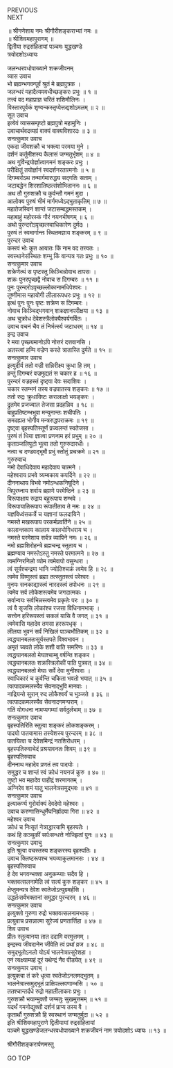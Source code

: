 PREVIOUS  
NEXT  
  
॥ श्रीगणेशाय नमः श्रीगौरीशङ्कराभ्यां नमः ॥  
॥ श्रीशिवमहापुराणम् ॥  
द्वितीया रुद्रसंहितायां पञ्चमः युद्धखण्डे  
त्रयोदशोऽध्यायः  
  
  
जलन्धरवधोपाख्याने शक्रजीवनम्  
व्यास उवाच  
भो ब्रह्मन्भगवन्पूर्वं श्रुतं मे ब्रह्मपुत्रक ।  
जलन्धरं महादैत्यमवधीच्छङ्‌करः प्रभुः ॥ १ ॥  
तत्त्वं वद महाप्राज्ञ चरितं शशिमौलिनः ।  
विस्तारपूर्वकं शृण्वन्कस्तृप्येत्तद्यशोऽमलम् ॥ २ ॥  
सूत उवाच  
इत्येवं व्याससम्पृष्टो ब्रह्मपुत्रो महामुनिः ।  
उवाचार्थवदव्यग्रं वाक्यं वाक्यविशारदः ॥ ३ ॥  
सनत्कुमार उवाच  
एकदा जीवशक्रौ च भक्त्या परमया मुने ।  
दर्शनं कर्तुमीशस्य कैलासं जग्मतुर्भृशम् ॥ ४ ॥  
अथ गुर्विन्द्रयोर्ज्ञात्वागमनं शङ्करः प्रभुः ।  
परीक्षितुं तयोर्ज्ञानं स्वदर्शनरतात्मनोः ॥ ५ ॥  
दिगम्बरोऽथ तन्मार्गमारुद्ध्य सद्‌गतिः सताम् ।  
जटाबद्धेन शिरशातिष्ठत्संशोभिताननः ॥ ६ ॥  
अथ तौ गुरुशक्रौ च कुर्वन्तौ गमनं मुदा ।  
आलोक्य पुरुषं भीमं मार्गमध्येऽद्‌भुताकृतिम् ॥ ७ ॥  
महातेजस्विनं शान्तं जटासम्बद्धमस्तकम् ।  
महाबाहुं महोरस्कं गौरं नयनभीषणम् ॥ ६ ॥  
अथो पुरन्दरोऽपृच्छत्स्वाधिकारेण दुर्मदः ।  
पुरुषं तं स्वमार्गान्तः स्थितमज्ञाय शङ्करम् ॥ ९ ॥  
पुरन्दर उवाच  
कस्त्वं भोः कुत आयातः किं नाम वद तत्त्वतः ।  
स्वस्थानेसंस्थितः शम्भु किं वान्यत्र गतः प्रभुः ॥ १० ॥  
सनत्कुमार उवाच  
शक्रेणेत्थं स पृष्टस्तु किञ्चिन्नोवाच तापसः ।  
शक्रः पुनरपृच्छद्वै नोवाच स दिगम्बरः ॥ ११ ॥  
पुनः पुरन्दरोऽपृच्छल्लोकानामधिपेश्वरः ।  
तूष्णीमास महायोगी लीलारूपधरः प्रभुः ॥ १२ ॥  
इत्थं पुनः पुनः पृष्टः शक्रेण स दिगम्बरः ।  
नोवाच किञ्चिद्‌भगवान् शक्रज्ञानपरीक्षया ॥ १३ ॥  
अथ चुक्रोध देवेशस्त्रैलोक्यैश्वर्यगर्वितः ।  
उवाच वचनं चैव तं निर्भर्त्स्य जटाधरम् ॥ १४ ॥  
इन्द्र उवाच  
रे मया पृच्छ्यमानोऽपि नोत्तरं दत्तवानसि ।  
अतस्त्वां हन्मि वज्रेण कस्ते त्रातास्ति दुर्मते ॥ १५ ॥  
सनत्कुमार उवाच  
इत्युदीर्य ततो वज्री सन्निरीक्ष्य क्रुधा हि तम् ।  
हन्तुं दिगम्बरं वज्रमुद्यतं स चकार ह ॥ १६ ॥  
पुरन्दरं वज्रहस्तं दृष्ट्वा देवः सदाशिवः ।  
चकार स्तम्भनं तस्य वज्रपातस्य शङ्करः ॥ १७ ॥  
ततो रुद्रः क्रुधाविष्टः करालाक्षो भयङ्‌करः ।  
द्रुतमेव प्रजज्वाल तेजसा प्रदहन्निव ॥ १८ ॥  
बाहुप्रतिष्टम्भभुवा मन्युनान्तः शचीपतिः ।  
समदह्यत भोगीव मन्त्ररुद्धपराक्रमः ॥ १९ ॥  
दृष्ट्वा बृहस्पतिस्तूर्णं प्रज्वलन्तं स्वतेजसा ।  
पुरुषं तं धिया ज्ञात्वा प्रणनाम हरं प्रभुम् ॥ २० ॥  
कृताञ्जलिपुटो भूत्वा ततो गुरुरुदारधीः ।  
नत्वा च दण्डवद्‌भूमौ प्रभुं स्तोतुं प्रचक्रमे ॥ २१ ॥  
गुरुरुवाच  
नमो देवाधिदेवाय महादेवाय चात्मने ।  
महेश्वराय प्रभवे त्र्यम्बकाय कपर्दिने ॥ २२ ॥  
दीननाथाय विभवे नमोऽन्धकनिषूदिने ।  
त्रिपुरघ्नाय शर्वाय ब्रह्मणे परमेष्ठिने ॥ २३ ॥  
विरूपाक्षाय रुद्राय बहुरूपाय शम्भवे ।  
विरूपायातिरूपाय रूपातीताय ते नमः ॥ २४ ॥  
यज्ञविध्वंसकर्त्रे च यज्ञानां फलदायिने ।  
नमस्ते मखरूपाय परकर्मप्रवर्तिने ॥ २५ ॥  
कालान्तकाय कालाय कालभोगिधराय च ।  
नमस्ते परमेशाय सर्वत्र व्यापिने नमः ॥ २६ ॥  
नमो ब्रह्मशिरोहन्त्रे ब्रह्मचन्द्र स्तुताय च ।  
ब्रह्मण्याय नमस्तेऽस्तु नमस्ते परमात्मने ॥ २७ ॥  
त्वमग्निरनिलो व्योम त्वमेवापो वसुन्धरा ।  
त्वं सूर्यश्चन्द्रमा भानि ज्योतिश्चक्रं त्वमेव हि ॥ २८ ॥  
त्वमेव विष्णुस्त्वं ब्रह्मा तत्स्तुतस्त्वं परेश्वरः ।  
मुनयः सनकाद्यास्त्वं नारदस्त्वं तपोधनः ॥ २९ ॥  
त्वमेव सर्व लोकेशस्त्वमेव जगदात्मकः ।  
सर्वान्वयः सर्वभिन्नस्त्वमेव प्रकृतेः परः ॥ ३० ॥  
त्वं वै सृजसि लोकांश्च रजसा विधिनामभाक् ।  
सत्त्वेन हरिरूपस्त्वं सकलं यासि वै जगत् ॥ ३१ ॥  
त्वमेवासि महादेव तमसा हररूपधृक् ।  
लीलया भुवनं सर्वं निखिलं पाञ्चभौतिकम् ॥ ३२ ॥  
त्वद्ध्यानबलतःसूर्यस्तपते विश्वभावन ।  
अमृतं च्यवते लोके शशी वाति समरिणः ॥ ३३ ॥  
त्वद्ध्यानबलतो मेघाश्चाम्बु वर्षन्ति शङ्कर ।  
त्वद्ध्यानबलतः शक्रस्त्रिलोकीं पाति पुत्रवत् ॥ ३४ ॥  
त्वद्ध्यानबलतो मेघाः सर्वे देवा मुनीश्वराः ।  
स्वाधिकारं च कुर्वन्ति चकिता भवतो भयात् ॥ ३५ ॥  
त्वत्पादकमलस्यैव सेवनाद्‌भुवि मानवाः ।  
नाद्रियन्ते सुरान् रुद लोकैश्वर्यं च भुञ्जते ॥ ३६ ॥  
त्वत्पादकमलस्यैव सेवनादगमन्पराम् ।  
गतिं योगधना नामप्यगम्यां सर्वदुर्लभाम् ॥ ३७ ॥  
सनत्कुमार उवाच  
बृहस्पतिरिति स्तुत्वा शङ्करं लोकशङ्करम् ।  
पादयो पातयामास तस्येशस्य पुरन्दरम् ॥ ३८ ॥  
पातयित्वा च देवेशमिन्द्रं नतशिरोधरम् ।  
बृहस्पतिरुवाचेदं प्रश्रयावनतः शिवम् ॥ ३९ ॥  
बृहस्पतिरुवाच  
दीननाथ महादेव प्रणतं तव पादयोः ।  
समुद्धर च शान्तं स्वं क्रोधं नयनजं कुरु ॥ ४० ॥  
तुष्टो भव महादेव पाहीद्रं शरणागतम् ।  
अग्निरेव शमं यातु भालनेत्रसमुद्‌भवः ॥ ४१ ॥  
सनत्कुमार उवाच  
इत्याकर्ण्य गुरोर्वाक्यं देवदेवो महेश्वरः ।  
उवाच करुणासिन्धुर्मेघनिर्ह्रादया गिरा ॥ ४२ ॥  
महेश्वर उवाच  
क्रोधं च निःसृतं नेत्राद्धारयामि बृहस्पतेः ।  
कथं हि कञ्चुकीं सर्पःसन्धत्ते नोज्झितां पुनः ॥ ४३ ॥  
सनत्कुमार उवाचु  
इति श्रुत्वा वचस्तस्य शङ्करस्य बृहस्पतिः ॥  
उवाच क्लिष्टरूपश्च भयव्याकुलमानसः । ४४ ॥  
बृहस्पतिरुवाच  
हे देव भगवन्भक्ता अनुकम्प्याः सदैव हि ।  
भक्तवत्सलनामेति त्वं सत्यं कुरु शङ्कर ॥ ४५ ॥  
क्षेप्तुमन्यत्र देवेश स्वतेजोऽत्युग्रमर्हसि ।  
उद्धर्तःसर्वभक्तानां समुद्धर पुरन्दरम् ॥ ४६ ॥  
सनत्कुमार उवाच  
इत्युक्तो गुरुणा रुद्रो भक्तवत्सलनामभाक् ।  
प्रत्युवाच प्रसन्नात्मा सुरेज्यं प्रणतार्त्तिहा ॥ ४७ ॥  
शिव उवाच  
प्रीतः स्तुत्यानया तात ददामि वरमुत्तमम् ।  
इन्द्रस्य जीवदानेन जीवेति त्वं प्रथां व्रज ॥ ४८ ॥  
समुद्‌भूतोऽनलो योऽयं भालनेत्रात्सुरेशहा ।  
एनं त्यक्ष्याम्यहं दूरं यथेन्द्रं नैव पीडयेत् ॥ ४९ ॥  
सनत्कुमार उवाच् ।  
इत्युक्त्वा तं करे धृत्वा स्वतेजोऽनलमद्‌भुतम् ॥  
भालनेत्रात्समुद्‌भूतं प्राक्षिपल्लवणाम्भसि । ५० ॥  
ततश्चान्तर्दधे रुद्रो महालीलाकरः प्रभुः ।  
गुरुशक्रौ भयान्मुक्तौ जग्मतुः सुखमुत्तमम् ॥ ५१ ॥  
यदर्थं गमनोद्युक्तौ दर्शनं प्राप्य तस्य वै ।  
कृतार्थौ गुरुशक्रौ हि स्वस्थानं जग्मतुर्मुदा ॥ ५२ ॥  
इति श्रीशिवमहापुराणे द्वितीयायां रुद्रसंहितायां  
पञ्चमे युद्धखण्डेजलन्धरवधोपाख्याने शक्रजीवनं नाम त्रयोदशोऽ ध्यायः ॥ १३ ॥  
  
  
  
श्रीगौरीशङ्करार्पणमस्तु  
  
GO TOP
